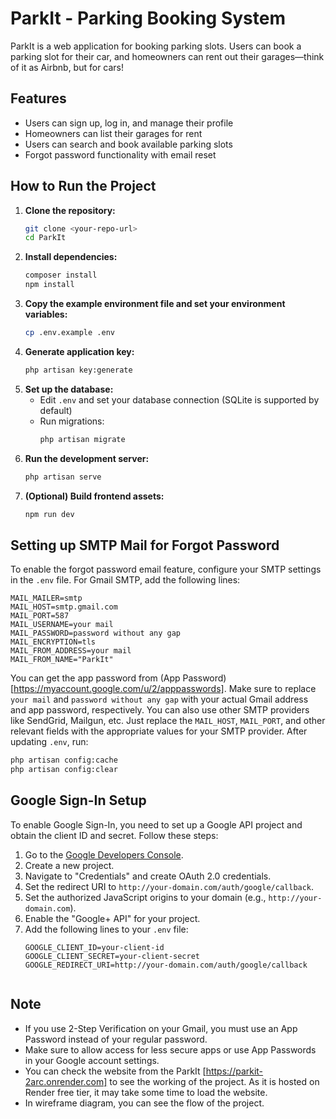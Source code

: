 # ParkIt - Parking Booking System

ParkIt is a web application for booking parking slots. Users can book a parking slot for their car, and homeowners can rent out their garages—think of it as Airbnb, but for cars!

## Features
- Users can sign up, log in, and manage their profile
- Homeowners can list their garages for rent
- Users can search and book available parking slots
- Forgot password functionality with email reset

## How to Run the Project

1. **Clone the repository:**
   ```bash
   git clone <your-repo-url>
   cd ParkIt
   ```
2. **Install dependencies:**
   ```bash
   composer install
   npm install
   ```
3. **Copy the example environment file and set your environment variables:**
   ```bash
   cp .env.example .env
   ```
4. **Generate application key:**
   ```bash
   php artisan key:generate
   ```
5. **Set up the database:**
   - Edit `.env` and set your database connection (SQLite is supported by default)
   - Run migrations:
     ```bash
     php artisan migrate
     ```
6. **Run the development server:**
   ```bash
   php artisan serve
   ```
7. **(Optional) Build frontend assets:**
   ```bash
   npm run dev
   ```

## Setting up SMTP Mail for Forgot Password

To enable the forgot password email feature, configure your SMTP settings in the `.env` file. For Gmail SMTP, add the following lines:

```
MAIL_MAILER=smtp
MAIL_HOST=smtp.gmail.com
MAIL_PORT=587
MAIL_USERNAME=your mail
MAIL_PASSWORD=password without any gap
MAIL_ENCRYPTION=tls
MAIL_FROM_ADDRESS=your mail
MAIL_FROM_NAME="ParkIt"
```

You can get the app password from (App Password)[https://myaccount.google.com/u/2/apppasswords]. Make sure to replace `your mail` and `password without any gap` with your actual Gmail address and app password, respectively.
You can also use other SMTP providers like SendGrid, Mailgun, etc. Just replace the `MAIL_HOST`, `MAIL_PORT`, and other relevant fields with the appropriate values for your SMTP provider.
After updating `.env`, run:
```bash
php artisan config:cache
php artisan config:clear
```

## Google Sign-In Setup
To enable Google Sign-In, you need to set up a Google API project and obtain the client ID and secret. Follow these steps:
1. Go to the [Google Developers Console](https://console.developers.google.com/).
2. Create a new project.
3. Navigate to "Credentials" and create OAuth 2.0 credentials.
4. Set the redirect URI to `http://your-domain.com/auth/google/callback`.
5. Set the authorized JavaScript origins to your domain (e.g., `http://your-domain.com`).
6. Enable the "Google+ API" for your project.
7. Add the following lines to your `.env` file:
   ```
   GOOGLE_CLIENT_ID=your-client-id
   GOOGLE_CLIENT_SECRET=your-client-secret
   GOOGLE_REDIRECT_URI=http://your-domain.com/auth/google/callback
   ```
   ```

## Note
- If you use 2-Step Verification on your Gmail, you must use an App Password instead of your regular password.
- Make sure to allow access for less secure apps or use App Passwords in your Google account settings.
- You can check the website from the ParkIt [https://parkit-2arc.onrender.com] to see the working of the project. As it is hosted on Render free tier, it may take some time to load the website.
- In wireframe diagram, you can see the flow of the project.